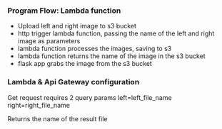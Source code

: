 ### Program Flow: Lambda function

- Upload left and right image to s3 bucket
- http trigger lambda function, passing the name of the left and right image as parameters
- lambda function processes the images, saving to s3
- lambda function returns the name of the image in the s3 bucket
- flask app grabs the image from the s3 bucket


### Lambda & Api Gateway configuration

Get request requires 2 query params
left=left_file_name
right=right_file_name

Returns the name of the result file